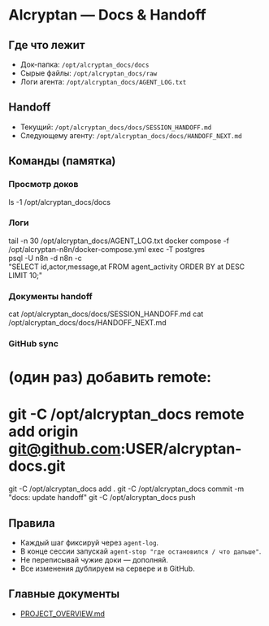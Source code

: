 # Alcryptan — Docs & Handoff

## Где что лежит
- Док-папка: `/opt/alcryptan_docs/docs`
- Сырые файлы: `/opt/alcryptan_docs/raw`
- Логи агента: `/opt/alcryptan_docs/AGENT_LOG.txt`

## Handoff
- Текущий: `/opt/alcryptan_docs/docs/SESSION_HANDOFF.md`
- Следующему агенту: `/opt/alcryptan_docs/docs/HANDOFF_NEXT.md`

## Команды (памятка)
### Просмотр доков
ls -1 /opt/alcryptan_docs/docs

### Логи
tail -n 30 /opt/alcryptan_docs/AGENT_LOG.txt
docker compose -f /opt/alcryptan-n8n/docker-compose.yml exec -T postgres \
  psql -U n8n -d n8n -c \
"SELECT id,actor,message,at FROM agent_activity ORDER BY at DESC LIMIT 10;"

### Документы handoff
cat /opt/alcryptan_docs/docs/SESSION_HANDOFF.md
cat /opt/alcryptan_docs/docs/HANDOFF_NEXT.md

### GitHub sync
# (один раз) добавить remote:
# git -C /opt/alcryptan_docs remote add origin git@github.com:USER/alcryptan-docs.git
git -C /opt/alcryptan_docs add .
git -C /opt/alcryptan_docs commit -m "docs: update handoff"
git -C /opt/alcryptan_docs push

## Правила
- Каждый шаг фиксируй через `agent-log`.
- В конце сессии запускай `agent-stop "где остановился / что дальше"`.
- Не переписывай чужие доки — дополняй.
- Все изменения дублируем на сервере и в GitHub.

## Главные документы
- [PROJECT_OVERVIEW.md](docs/PROJECT_OVERVIEW.md)
